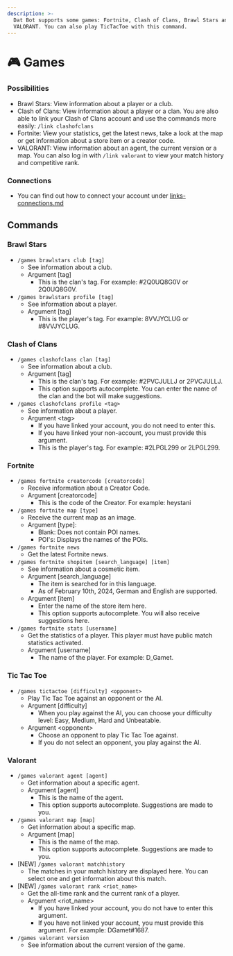 ```yaml
---
description: >-
  Dat Bot supports some games: Fortnite, Clash of Clans, Brawl Stars and
  VALORANT. You can also play TicTacToe with this command.
---
```


# 🎮 Games

### Possibilities

* Brawl Stars: View information about a player or a club.
* Clash of Clans: View information about a player or a clan. You are also able to link your Clash of Clans account and use the commands more easily: `/link clashofclans`
* Fortnite: View your statistics, get the latest news, take a look at the map or get information about a store item or a creator code.
* VALORANT: View information about an agent, the current version or a map. You can also log in with `/link valorant` to view your match history and competitive rank.



### Connections

* You can find out how to connect your account under [links-connections.md](links-connections.md "mention")



## Commands

### Brawl Stars

* `/games brawlstars club [tag]`
  * See information about a club.
  * Argument \[tag]
    * This is the clan's tag. For example: #2Q0UQ8G0V or 2Q0UQ8G0V.
* `/games brawlstars profile [tag]`
  * See information about a player.
  * Argument \[tag]
    * This is the player's tag. For example: 8VVJYCLUG or #8VVJYCLUG.



### Clash of Clans

* `/games clashofclans clan [tag]`
  * See information about a club.
  * Argument \[tag]
    * This is the clan's tag. For example: #2PVCJULLJ or 2PVCJULLJ.
    * This option supports autocomplete. You can enter the name of the clan and the bot will make suggestions.
* `/games clashofclans profile <tag>`
  * See information about a player.
  * Argument \<tag>
    * If you have linked your account, you do not need to enter this.
    * If you have linked your non-account, you must provide this argument.
    * This is the player's tag. For example: #2LPGL299 or 2LPGL299.



### Fortnite

* `/games fortnite creatorcode [creatorcode]`
  * Receive information about a Creator Code.
  * Argument \[creatorcode]
    * This is the code of the Creator. For example: heystani
* `/games fortnite map [type]`
  * Receive the current map as an image.
  * Argument \[type]:
    * Blank: Does not contain POI names.
    * POI's: Displays the names of the POIs.
* `/games fortnite news`
  * Get the latest Fortnite news.
* `/games fortnite shopitem [search_language] [item]`
  * See information about a cosmetic item.
  * Argument \[search\_language]
    * The item is searched for in this language.&#x20;
    * As of February 10th, 2024, German and English are supported.
  * Argument \[item]
    * Enter the name of the store item here.
    * This option supports autocomplete. You will also receive suggestions here.
* `/games fortnite stats [username]`
  * Get the statistics of a player. This player must have public match statistics activated.
  * Argument \[username]
    * The name of the player. For example: D\_Gamet.



### Tic Tac Toe

* `/games tictactoe [difficulty] <opponent>`
  * Play Tic Tac Toe against an opponent or the AI.
  * Argument \[difficulty]
    * When you play against the AI, you can choose your difficulty level: Easy, Medium, Hard and Unbeatable.
  * Argument \<opponent>
    * Choose an opponent to play Tic Tac Toe against.
    * If you do not select an opponent, you play against the AI.



### Valorant

* `/games valorant agent [agent]`
  * Get information about a specific agent.
  * Argument \[agent]
    * This is the name of the agent.&#x20;
    * This option supports autocomplete. Suggestions are made to you.
* `/games valorant map [map]`
  * Get information about a specific map.
  * Argument \[map]
    * This is the name of the map.
    * &#x20;This option supports autocomplete. Suggestions are made to you.
* \[NEW] `/games valorant matchhistory`
  * The matches in your match history are displayed here. You can select one and get information about this match.
* \[NEW] `/games valorant rank <riot_name>`
  * Get the all-time rank and the current rank of a player.
  * Argument \<riot\_name>
    * If you have linked your account, you do not have to enter this argument.
    * If you have not linked your account, you must provide this argument. For example: DGamet#1687.
* `/games valorant version`
  * See information about the current version of the game.

